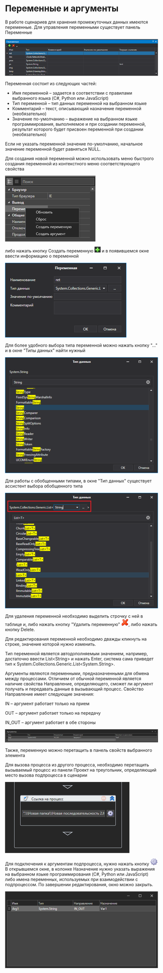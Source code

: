 # Переменные и аргументы

В работе сценариев для хранения промежуточных данных имеются переменные. Для управления переменными существует панель Переменные

![](<../../.gitbook/assets/0 (168).png>)

Переменная состоит из следующих частей:

* Имя переменной – задается в соответствии с правилами выбранного языка (C#, Python или JavaScript)
* Тип переменной – тип данных переменной на выбранном языке
* Комментарий – текст, описывающий назначение переменной (необязательно)
* Значение по-умолчанию – выражение на выбранном языке программирования, выполняемое и при создании переменной, результат которого будет присвоен переменной при создании (необязательно)

Если не указать переменной значение по-умолчанию, начальное значение переменной будет равняться NULL.

Для создания новой переменной можно использовать меню быстрого создания переменной из контекстного меню соответствующего свойства

![](<../../.gitbook/assets/image (368).png>)

либо нажать кнопку Создать переменную ![](<../../.gitbook/assets/1 (141).png>) и в появившемся окне ввести информацию о переменной

![](<../../.gitbook/assets/2 (7).png>)

Для более удобного выбора типа переменной можно нажать кнопку "…" и в окне "Типы данных" найти нужный

![](<../../.gitbook/assets/3 (8).png>)

Для работы с обобщенными типами, в окне "Тип данных" существует ассистент выбора обобщенного типа

![](<../../.gitbook/assets/4 (9).png>)

Для удаления переменной необходимо выделить строчку с ней в таблице и, либо нажать кнопку "Удалить переменную" ![](<../../.gitbook/assets/13 (1) (1) (2) (1) (1) (2).png>), либо нажать кнопку Delete.

Для редактирования переменной необходимо дважды кликнуть на строке, значение которой нужно изменить.

Тип переменной является автодополняемым значением, например, достаточно ввести List\<String> и нажать Enter, система сама приведет тип к System.Collections.Generic.List\<System.String>.

Аргументы являются переменными, предназначенными для обмена между процессами. Отличием от обычной переменной является наличие свойства Направление, определяющего, сможет ли аргумент получать и передавать данные в вызывающий процесс. Свойство Направление имеет следующие значения:

IN – аргумент работает только на прием

OUT – аргумент работает только на передачу

IN\_OUT – аргумент работает в обе стороны

![](<../../.gitbook/assets/6 (5).png>)

Также, переменную можно перетащить в панель свойств выбранного элемента

Для вызова процесса из другого процесса, необходимо перетащить вызываемый процесс из панели Проект на треугольник, определяющий место вызова подпроцесса в сценарии

![](../../.gitbook/assets/7.png)

Для подключения к аргументам подпроцесса, нужно нажать кнопку ![](<../../.gitbook/assets/8 (3).png>) В открывшемся окне, в колонке Назначение нужно указать выражения на выбранном языке программирования (C#, Python или JavaScript) либо имена переменных, используемых при взаимодействии с подпроцессом. По завершении редактирования, окно можно закрыть.

![](../../.gitbook/assets/9.png)
